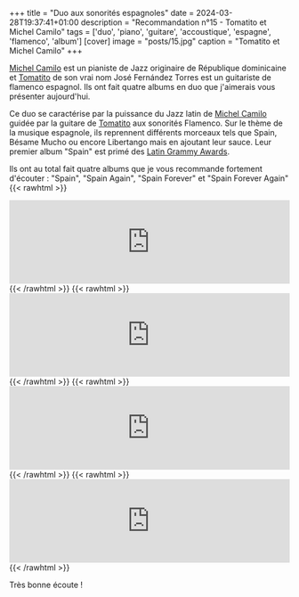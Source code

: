 +++
title = "Duo aux sonorités espagnoles"
date = 2024-03-28T19:37:41+01:00
description = "Recommandation n°15 - Tomatito et Michel Camilo"
tags = ['duo', 'piano', 'guitare', 'accoustique', 'espagne', 'flamenco', 'album']
[cover]
image = "posts/15.jpg"
caption = "Tomatito et Michel Camilo"
+++

[Michel Camilo](https://fr.wikipedia.org/wiki/Michel_Camilo) est un pianiste de Jazz originaire de République
dominicaine et [Tomatito](https://fr.wikipedia.org/wiki/Tomatito) de son vrai nom José Fernández Torres est un
guitariste de flamenco espagnol. Ils ont fait quatre albums en duo que j'aimerais vous présenter aujourd'hui.

Ce duo se caractérise par la puissance du Jazz latin de [Michel Camilo](https://fr.wikipedia.org/wiki/Michel_Camilo)
guidée par la guitare de [Tomatito](https://fr.wikipedia.org/wiki/Tomatito) aux sonorités
Flamenco. Sur le thème de la musique espagnole, ils reprennent différents morceaux tels que Spain, Bésame Mucho ou
encore Libertango mais en ajoutant leur sauce. Leur premier album "Spain" est primé
des [Latin Grammy Awards](https://www.latingrammy.com/). 

Ils ont au total fait quatre albums que je vous recommande
fortement d'écouter : "Spain", "Spain Again", "Spain Forever" et "Spain
Forever Again"
{{< rawhtml >}}
<iframe width="100%" height="150" src="https://odesli.co/embed/?url=https%3A%2F%2Falbum.link%2Fspain&theme=light" frameborder="0" allowfullscreen sandbox="allow-same-origin allow-scripts allow-presentation allow-popups allow-popups-to-escape-sandbox" allow="clipboard-read; clipboard-write"></iframe>
{{< /rawhtml >}}
{{< rawhtml >}}
<iframe width="100%" height="150" src="https://odesli.co/embed/?url=https%3A%2F%2Falbum.link%2Fspainagain&theme=light" frameborder="0" allowfullscreen sandbox="allow-same-origin allow-scripts allow-presentation allow-popups allow-popups-to-escape-sandbox" allow="clipboard-read; clipboard-write"></iframe>
{{< /rawhtml >}}
{{< rawhtml >}}
<iframe width="100%" height="150" src="https://odesli.co/embed/?url=https%3A%2F%2Falbum.link%2Fspainforever&theme=light" frameborder="0" allowfullscreen sandbox="allow-same-origin allow-scripts allow-presentation allow-popups allow-popups-to-escape-sandbox" allow="clipboard-read; clipboard-write"></iframe>
{{< /rawhtml >}}
{{< rawhtml >}}
<iframe width="100%" height="150" src="https://odesli.co/embed/?url=https%3A%2F%2Falbum.link%2Fspainforeveragain&theme=light" frameborder="0" allowfullscreen sandbox="allow-same-origin allow-scripts allow-presentation allow-popups allow-popups-to-escape-sandbox" allow="clipboard-read; clipboard-write"></iframe>
{{< /rawhtml >}}

Très bonne écoute !